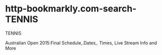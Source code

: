 # http-bookmarkly.com-search-TENNIS
TENNIS

Australian Open 2015:Final Schedule,.Dates,. Times, Live Stream Info and More
